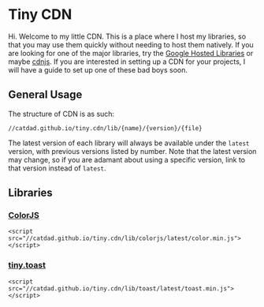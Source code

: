 # Tiny CDN

Hi. Welcome to my little CDN. This is a place where I host my libraries, so that you may use them quickly without needing to host them natively. If you are looking for one of the major libraries, try the [Google Hosted Libraries](https://developers.google.com/speed/libraries/devguide) or maybe [cdnjs](http://cdnjs.com/). If you are interested in setting up a CDN for your projects, I will have a guide to set up one of these bad boys soon.

## General Usage

The structure of CDN is as such:

	//catdad.github.io/tiny.cdn/lib/{name}/{version}/{file}

The latest version of each library will always be available under the `latest` version, with previous versions listed by number. Note that the latest version may change, so if you are adamant about using a specific version, link to that version instead of `latest`.

## Libraries

### [ColorJS](https://github.com/catdad/ColorJS)

	<script src="//catdad.github.io/tiny.cdn/lib/colorjs/latest/color.min.js"></script>

### [tiny.toast](https://github.com/catdad/tiny.toast)

	<script src="//catdad.github.io/tiny.cdn/lib/toast/latest/toast.min.js"></script>